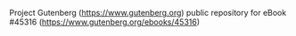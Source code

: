 Project Gutenberg (https://www.gutenberg.org) public repository for eBook #45316 (https://www.gutenberg.org/ebooks/45316)
